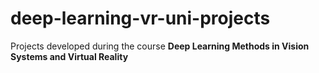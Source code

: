 # deep-learning-vr-uni-projects
Projects developed during the course **Deep Learning Methods in Vision Systems and Virtual Reality**
